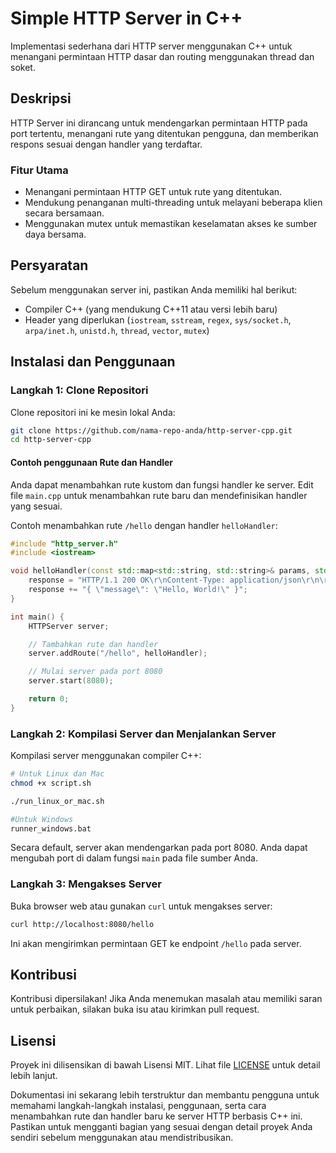 # Simple HTTP Server in C++

Implementasi sederhana dari HTTP server menggunakan C++ untuk menangani permintaan HTTP dasar dan routing menggunakan thread dan soket.

## Deskripsi

HTTP Server ini dirancang untuk mendengarkan permintaan HTTP pada port tertentu, menangani rute yang ditentukan pengguna, dan memberikan respons sesuai dengan handler yang terdaftar.

### Fitur Utama

- Menangani permintaan HTTP GET untuk rute yang ditentukan.
- Mendukung penanganan multi-threading untuk melayani beberapa klien secara bersamaan.
- Menggunakan mutex untuk memastikan keselamatan akses ke sumber daya bersama.

## Persyaratan

Sebelum menggunakan server ini, pastikan Anda memiliki hal berikut:
- Compiler C++ (yang mendukung C++11 atau versi lebih baru)
- Header yang diperlukan (`iostream`, `sstream`, `regex`, `sys/socket.h`, `arpa/inet.h`, `unistd.h`, `thread`, `vector`, `mutex`)

## Instalasi dan Penggunaan

### Langkah 1: Clone Repositori

Clone repositori ini ke mesin lokal Anda:

```bash
git clone https://github.com/nama-repo-anda/http-server-cpp.git
cd http-server-cpp
```

#### Contoh penggunaan Rute dan Handler

Anda dapat menambahkan rute kustom dan fungsi handler ke server. Edit file `main.cpp` untuk menambahkan rute baru dan mendefinisikan handler yang sesuai.

Contoh menambahkan rute `/hello` dengan handler `helloHandler`:

```cpp
#include "http_server.h"
#include <iostream>

void helloHandler(const std::map<std::string, std::string>& params, std::string& response) {
    response = "HTTP/1.1 200 OK\r\nContent-Type: application/json\r\n\r\n";
    response += "{ \"message\": \"Hello, World!\" }";
}

int main() {
    HTTPServer server;

    // Tambahkan rute dan handler
    server.addRoute("/hello", helloHandler);

    // Mulai server pada port 8080
    server.start(8080);

    return 0;
}
```
### Langkah 2: Kompilasi Server dan Menjalankan Server

Kompilasi server menggunakan compiler C++:

```bash
# Untuk Linux dan Mac
chmod +x script.sh

./run_linux_or_mac.sh

#Untuk Windows
runner_windows.bat
```

Secara default, server akan mendengarkan pada port 8080. Anda dapat mengubah port di dalam fungsi `main` pada file sumber Anda.

### Langkah 3: Mengakses Server

Buka browser web atau gunakan `curl` untuk mengakses server:

```bash
curl http://localhost:8080/hello
```

Ini akan mengirimkan permintaan GET ke endpoint `/hello` pada server.


## Kontribusi

Kontribusi dipersilakan! Jika Anda menemukan masalah atau memiliki saran untuk perbaikan, silakan buka isu atau kirimkan pull request.

## Lisensi

Proyek ini dilisensikan di bawah Lisensi MIT. Lihat file [LICENSE](LICENSE) untuk detail lebih lanjut.

Dokumentasi ini sekarang lebih terstruktur dan membantu pengguna untuk memahami langkah-langkah instalasi, penggunaan, serta cara menambahkan rute dan handler baru ke server HTTP berbasis C++ ini. Pastikan untuk mengganti bagian yang sesuai dengan detail proyek Anda sendiri sebelum menggunakan atau mendistribusikan.